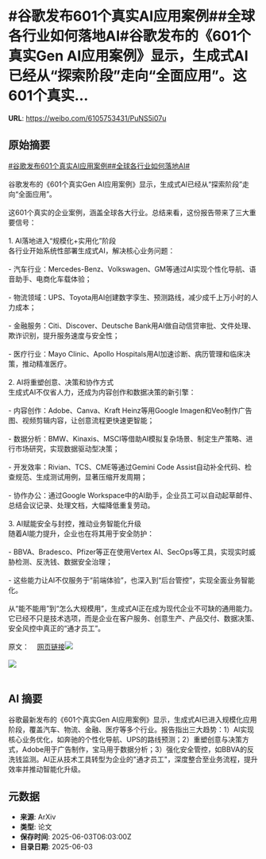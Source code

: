 # #谷歌发布601个真实AI应用案例##全球各行业如何落地AI#谷歌发布的《601个真实Gen AI应用案例》显示，生成式AI已经从“探索阶段”走向“全面应用”。这601个真实...

**URL**: https://weibo.com/6105753431/PuNS5i07u

## 原始摘要

<a href="https://m.weibo.cn/search?containerid=231522type%3D1%26t%3D10%26q%3D%23%E8%B0%B7%E6%AD%8C%E5%8F%91%E5%B8%83601%E4%B8%AA%E7%9C%9F%E5%AE%9EAI%E5%BA%94%E7%94%A8%E6%A1%88%E4%BE%8B%23&amp;extparam=%23%E8%B0%B7%E6%AD%8C%E5%8F%91%E5%B8%83601%E4%B8%AA%E7%9C%9F%E5%AE%9EAI%E5%BA%94%E7%94%A8%E6%A1%88%E4%BE%8B%23" data-hide=""><span class="surl-text">#谷歌发布601个真实AI应用案例#</span></a><a href="https://m.weibo.cn/search?containerid=231522type%3D1%26t%3D10%26q%3D%23%E5%85%A8%E7%90%83%E5%90%84%E8%A1%8C%E4%B8%9A%E5%A6%82%E4%BD%95%E8%90%BD%E5%9C%B0AI%23&amp;extparam=%23%E5%85%A8%E7%90%83%E5%90%84%E8%A1%8C%E4%B8%9A%E5%A6%82%E4%BD%95%E8%90%BD%E5%9C%B0AI%23" data-hide=""><span class="surl-text">#全球各行业如何落地AI#</span></a><br><br>谷歌发布的《601个真实Gen AI应用案例》显示，生成式AI已经从“探索阶段”走向“全面应用”。<br><br>这601个真实的企业案例，涵盖全球各大行业。总结来看，这份报告带来了三大重要信号：<br><br>1. AI落地进入“规模化+实用化”阶段  <br>各行业开始系统性部署生成式AI，解决核心业务问题：<br><br>- 汽车行业：Mercedes-Benz、Volkswagen、GM等通过AI实现个性化导航、语音助手、电商化车载体验；<br><br>- 物流领域：UPS、Toyota用AI创建数字孪生、预测路线，减少成千上万小时的人力成本；<br><br>- 金融服务：Citi、Discover、Deutsche Bank用AI做自动信贷审批、文件处理、欺诈识别，提升服务速度与安全性；<br><br>- 医疗行业：Mayo Clinic、Apollo Hospitals用AI加速诊断、病历管理和临床决策，推动精准医疗。<br><br>2. AI将重塑创意、决策和协作方式  <br>生成式AI不仅省人力，还成为内容创作和数据决策的新引擎：<br><br>- 内容创作：Adobe、Canva、Kraft Heinz等用Google Imagen和Veo制作广告图、视频剪辑内容，让创意流程更快速更智能；<br><br>- 数据分析：BMW、Kinaxis、MSCI等借助AI模拟复杂场景、制定生产策略、进行市场研究，实现数据驱动型决策；<br><br>- 开发效率：Rivian、TCS、CME等通过Gemini Code Assist自动补全代码、检查规范、生成测试用例，显著压缩开发周期；<br><br>- 协作办公：通过Google Workspace中的AI助手，企业员工可以自动起草邮件、总结会议记录、处理文档，大幅降低重复劳动。<br><br>3. AI赋能安全与封控，推动业务智能化升级  <br>随着AI能力提升，企业也在将其用于安全防护：<br><br>- BBVA、Bradesco、Pfizer等正在使用Vertex AI、SecOps等工具，实现实时威胁检测、反洗钱、数据安全治理；<br><br>- 这些能力让AI不仅服务于“前端体验”，也深入到“后台管控”，实现全面业务智能化。<br><br>从“能不能用”到“怎么大规模用”，生成式AI正在成为现代企业不可缺的通用能力。它已经不只是技术选项，而是企业在客户服务、创意生产、产品交付、数据决策、安全风控中真正的“通才员工”。<br><br>原文：<a href="https://weibo.cn/sinaurl?u=https%3A%2F%2Fcloud.google.com%2Ftransform%2F101-real-world-generative-ai-use-cases-from-industry-leaders" data-hide=""><span class="url-icon"><img style="width: 1rem;height: 1rem" src="https://h5.sinaimg.cn/upload/2015/09/25/3/timeline_card_small_web_default.png" referrerpolicy="no-referrer"></span><span class="surl-text">网页链接</span></a><img style="" src="https://tvax2.sinaimg.cn/large/006Fd7o3gy1i21zp7bsxpj30zk0hi444.jpg" referrerpolicy="no-referrer"><br><br><img style="" src="https://tvax3.sinaimg.cn/large/006Fd7o3gy1i21zp8w5juj30ro17q175.jpg" referrerpolicy="no-referrer"><br><br>

## AI 摘要

谷歌最新发布的《601个真实Gen AI应用案例》显示，生成式AI已进入规模化应用阶段，覆盖汽车、物流、金融、医疗等多个行业。报告指出三大趋势：1）AI实现核心业务优化，如奔驰的个性化导航、UPS的路线预测；2）重塑创意与决策方式，Adobe用于广告制作，宝马用于数据分析；3）强化安全管控，如BBVA的反洗钱监测。AI正从技术工具转型为企业的"通才员工"，深度整合至业务流程，提升效率并推动智能化升级。

## 元数据

- **来源**: ArXiv
- **类型**: 论文
- **保存时间**: 2025-06-03T06:03:00Z
- **目录日期**: 2025-06-03
